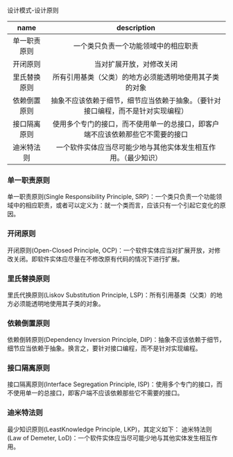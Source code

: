 
设计模式-设计原则

| name				| description																	|
| :---:				| :---:																			|
| 单一职责原则		| 一个类只负责一个功能领域中的相应职责                                                						|
| 开闭原则			| 当对扩展开放，对修改关闭                                                            							|
| 里氏替换原则		| 所有引用基类（父类）的地方必须能透明地使用其子类的对象                             				|
| 依赖倒置原则		| 抽象不应该依赖于细节，细节应当依赖于抽象。（要针对接口编程，而不是针对实现编程）      |
| 接口隔离原则		| 使用多个专门的接口，而不使用单一的总接口，即客户端不应该依赖那些它不需要的接口      	|
| 迪米特法则			| 一个软件实体应当尽可能少地与其他实体发生相互作用。（最少知识）                      			|


### 单一职责原则

单一职责原则(Single Responsibility Principle, SRP)：一个类只负责一个功能领域中的相应职责，或者可以定义为：就一个类而言，应该只有一个引起它变化的原因。

### 开闭原则

开闭原则(Open-Closed Principle, OCP)：一个软件实体应当对扩展开放，对修改关闭。即软件实体应尽量在不修改原有代码的情况下进行扩展。

### 里氏替换原则

里氏代换原则(Liskov Substitution Principle, LSP)：所有引用基类（父类）的地方必须能透明地使用其子类的对象。

### 依赖倒置原则

依赖倒转原则(Dependency Inversion  Principle, DIP)：抽象不应该依赖于细节，细节应当依赖于抽象。换言之，要针对接口编程，而不是针对实现编程。

### 接口隔离原则

接口隔离原则(Interface  Segregation Principle, ISP)：使用多个专门的接口，而不使用单一的总接口，即客户端不应该依赖那些它不需要的接口。

### 迪米特法则

最少知识原则(LeastKnowledge Principle, LKP)，其定义如下：
迪米特法则(Law of  Demeter, LoD)：一个软件实体应当尽可能少地与其他实体发生相互作用。

